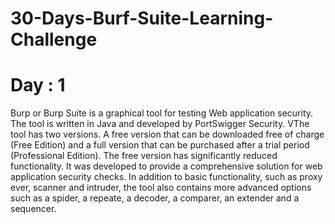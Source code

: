 # 30-Days-Burf-Suite-Learning-Challenge

# Day : 1

Burp or Burp Suite is a graphical tool for testing Web application
security. The tool is written in Java and developed by PortSwigger
Security.
VThe tool has two versions. A free version that can be downloaded free of
charge (Free Edition) and a full version that can be purchased after a
trial period (Professional Edition). The free version has significantly
reduced functionality. It was developed to provide a comprehensive
solution for web application security checks. In addition to basic
functionality, such as proxy ever, scanner and intruder, the tool also
contains more advanced options such as a spider, a repeate, a decoder,
a comparer, an extender and a sequencer.
